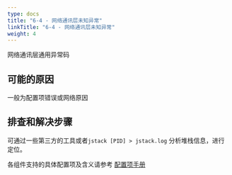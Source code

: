 ```yaml
---
type: docs
title: "6-4 - 网络通讯层未知异常"
linkTitle: "6-4 - 网络通讯层未知异常"
weight: 4
---
```

网络通讯层通用异常码

## 可能的原因

一般为配置项错误或网络原因

## 排查和解决步骤
 
可通过一些第三方的工具或者`jstack [PID] > jstack.log` 分析堆栈信息，进行定位。

各组件支持的具体配置项及含义请参考 [配置项手册](../properties)

<p style="margin-top: 3rem;"> </p>